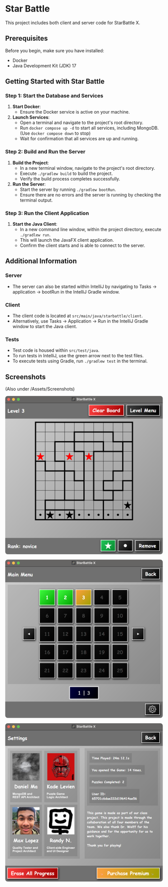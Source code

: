 # Star Battle

This project includes both client and server code for StarBattle X.

## Prerequisites
Before you begin, make sure you have installed:
- Docker
- Java Development Kit (JDK) 17

## Getting Started with Star Battle

### Step 1: Start the Database and Services
1. **Start Docker**:
    - Ensure the Docker service is active on your machine.
2. **Launch Services**:
    - Open a terminal and navigate to the project's root directory.
    - Run `docker compose up -d` to start all services, including MongoDB. (Use `docker compose down` to stop)
    - Wait for confirmation that all services are up and running.

### Step 2: Build and Run the Server
1. **Build the Project**:
    - In a new terminal window, navigate to the project's root directory.
    - Execute `./gradlew build` to build the project.
    - Verify the build process completes successfully.
2. **Run the Server**:
    - Start the server by running `./gradlew bootRun`.
    - Ensure there are no errors and the server is running by checking the terminal output.

### Step 3: Run the Client Application
1. **Start the Java Client**:
    - In a new command line window, within the project directory, execute `./gradlew run`.
    - This will launch the JavaFX client application.
    - Confirm the client starts and is able to connect to the server.

## Additional Information

### Server
- The server can also be started within IntelliJ by navigating to Tasks -> application -> bootRun in the IntelliJ Gradle window.

### Client
- The client code is located at `src/main/java/starbattle/client`.
- Alternatively, use Tasks -> Application -> Run in the IntelliJ Gradle window to start the Java client.

### Tests
- Test code is housed within `src/test/java`.
- To run tests in IntelliJ, use the green arrow next to the test files.
- To execute tests using Gradle, run `./gradlew test` in the terminal.

## Screenshots

(Also under /Assets/Screenshots)

![Puzzle Menu](/Assets/Screenshots/PuzzleMenu.png "Puzzle Menu")

![Level Menu](/Assets/Screenshots/LevelMenu.png "Level Menu")

![Settings Menu](/Assets/Screenshots/SettingsMenu.png "Settings Menu")